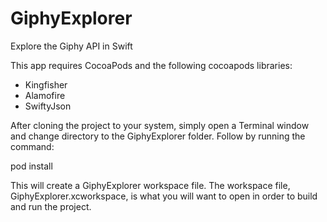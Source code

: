 # GiphyExplorer
Explore the Giphy API in Swift

This app requires CocoaPods and the following cocoapods libraries:

* Kingfisher
* Alamofire
* SwiftyJson


After cloning the project to your system, simply open a Terminal window and change directory to the GiphyExplorer folder.  Follow by running the command:

pod install

This will create a GiphyExplorer workspace file.  The workspace file, GiphyExplorer.xcworkspace, is what you will want to open in order to build and run the project.
